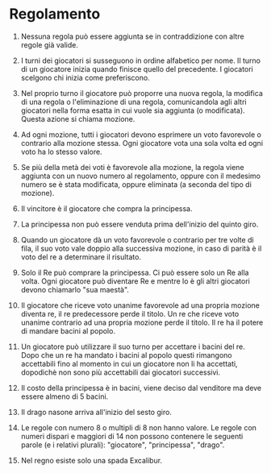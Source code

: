 # Regolamento

1. Nessuna regola può essere aggiunta se in contraddizione con altre regole già valide.

2. I turni dei giocatori si susseguono in ordine alfabetico per nome. Il turno di un giocatore inizia quando finisce quello del precedente. I giocatori scelgono chi inizia come preferiscono.

3. Nel proprio turno il giocatore può proporre una nuova regola, la modifica di una regola o l'eliminazione di una regola, comunicandola agli altri giocatori nella forma esatta in cui vuole sia aggiunta (o modificata). Questa azione si chiama mozione.

4. Ad ogni mozione, tutti i giocatori devono esprimere un voto favorevole o contrario alla mozione stessa. Ogni giocatore vota una sola volta ed ogni voto ha lo stesso valore.

5. Se più della metà dei voti è favorevole alla mozione, la regola viene aggiunta con un nuovo numero al regolamento, oppure con il medesimo numero se è stata modificata, oppure eliminata (a seconda del tipo di mozione).

6. Il vincitore è il giocatore che compra la principessa.

7. La principessa non può essere venduta prima dell'inizio del quinto giro.

8. Quando un giocatore dà un voto favorevole o contrario per tre volte di fila, il suo voto vale doppio alla successiva mozione, in caso di parità è il voto del re a determinare il risultato.

9. Solo il Re può comprare la principessa. Ci può essere solo un Re alla volta. Ogni giocatore può diventare Re e mentre lo è gli altri giocatori devono chiamarlo "sua maestà".

10. Il giocatore che riceve voto unanime favorevole ad una propria mozione diventa re, il re predecessore perde il titolo. Un re che riceve voto unanime contrario ad una propria mozione perde il titolo. Il re ha il potere di mandare bacini al popolo.

11. Un giocatore può utilizzare il suo turno per accettare i bacini del re. Dopo che un re ha mandato i bacini al popolo questi rimangono accettabili fino al momento in cui un giocatore non li ha accettati, dopodichè non sono più accettabili dai giocatori successivi.

12. Il costo della principessa è in bacini, viene deciso dal venditore ma deve essere almeno di 5 bacini.

13. Il drago nasone arriva all'inizio del sesto giro.

14. Le regole con numero 8 o multipli di 8 non hanno valore. Le regole con numeri dispari e maggiori di 14 non possono contenere le seguenti parole (e i relativi plurali): "giocatore", "principessa", "drago".

15. Nel regno esiste solo una spada Excalibur.
